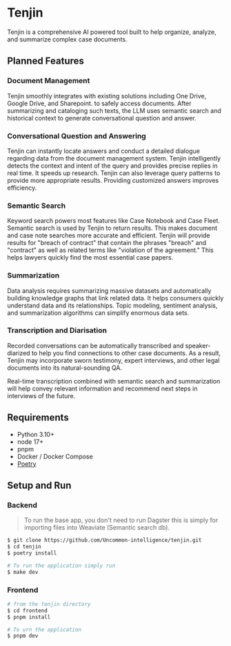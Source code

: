 # Tenjin
Tenjin is a comprehensive AI powered tool built to help organize, analyze, and summarize complex case documents.

## Planned Features

### Document Management
Tenjin smoothly integrates with existing solutions including One Drive, Google Drive, and Sharepoint. to safely access documents. After summarizing and cataloging such texts, the LLM uses semantic search and historical context to generate conversational question and answer.

### Conversational Question and Answering
Tenjin can instantly locate answers and conduct a detailed dialogue regarding data from the document management system. Tenjin intelligently detects the context and intent of the query and provides precise replies in real time. It speeds up research. Tenjin can also leverage query patterns to provide more appropriate results. Providing customized answers improves efficiency.

### Semantic Search
Keyword search powers most features like Case Notebook and Case Fleet. Semantic search is used by Tenjin to return results. This makes document and case note searches more accurate and efficient. Tenjin will provide results for "breach of contract" that contain the phrases "breach" and "contract" as well as related terms like "violation of the agreement." This helps lawyers quickly find the most essential case papers.

### Summarization
Data analysis requires summarizing massive datasets and automatically building knowledge graphs that link related data. It helps consumers quickly understand data and its relationships. Topic modeling, sentiment analysis, and summarization algorithms can simplify enormous data sets.

### Transcription and Diarisation 
Recorded conversations can be automatically transcribed and speaker-diarized to help you find connections to other case documents. As a result, Tenjin may incorporate sworn testimony, expert interviews, and other legal documents into its natural-sounding QA.

Real-time transcription combined with semantic search and summarization will help convey relevant information and recommend next steps in interviews of the future.

## Requirements
- Python 3.10+
- node  17+
- pnpm
- Docker / Docker Compose
- [Poetry](https://python-poetry.org/) 

## Setup and Run

### Backend

> To run the base app, you don't need to run Dagster this is simply for importing files into Weaviate (Semantic search db).

```bash
$ git clone https://github.com/Uncommon-intelligence/tenjin.git
$ cd tenjin
$ poetry install

# To run the application simply run
$ make dev
```


### Frontend

```bash
# from the tenjin directory
$ cd frontend
$ pnpm install

# To urn the application
$ pnpm dev
```
